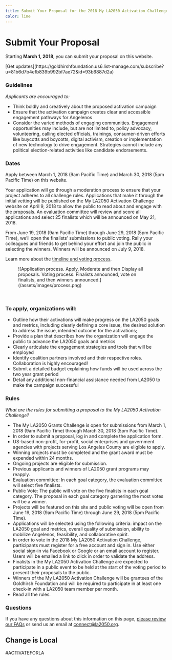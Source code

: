 ```yaml
---
title: Submit Your Proposal for the 2018 My LA2050 Activation Challenge
color: lime
---
```


# Submit Your Proposal

<!--
### To apply, organizations will:

* Outline how their activation will make progress on the LA2050 goals and metrics, including clearly defining a core issue, the desired solution to address the issue, intended outcome for the activation;
* Provide a plan that describes how the organization will engage the public to advance the LA2050 goals and metrics
* Clearly articulate the engagement strategies and tools that will be employed
* Identify coalition partners involved and their respective roles. Collaboration is highly encouraged!
* Submit a detailed budget explaining how funds will be used across the two year grant period
* Detail any additional non-financial assistance needed from LA2050 to make the successful
-->

<div class="notifications" markdown="1">

Starting **March 1, 2018**, you can submit your proposal on this website.

<p class="action" markdown="1">
[Get updates](https://goldhirshfoundation.us6.list-manage.com/subscribe?u=81b6d7b4efb839b992bf7ae72&id=93b6887d2a)
</p>

</div>

### Guidelines

_Applicants are encouraged to:_

* Think boldly and creatively about the proposed activation campaign
* Ensure that the activation campaign creates clear and accessible engagement pathways for Angelenos  
* Consider the varied methods of engaging communities. Engagement opportunities may include, but are not limited to, policy advocacy, volunteering, calling elected officials, trainings, consumer-driven efforts like buycotts and boycotts, digital activism, creation or implementation of new technology to drive engagement. Strategies cannot include any political election-related activities like candidate endorsements.

### Dates

Apply between March 1, 2018 (9am Pacific Time) and March 30, 2018 (5pm Pacific Time) on this website. 

Your application will go through a moderation process to ensure that your project adheres to all challenge rules. Applications that make it through the initial vetting will be published on the My LA2050 Activation Challenge website on April 9, 2018 to allow the public to read about and engage with the proposals. An evaluation committee will review and score all applications and select 25 finalists which will be announced on May 21, 2018.

From June 19, 2018 (9am Pacific Time) through June 29, 2018 (5pm Pacific Time), we’ll open the finalists’ submissions to public voting. Rally your colleagues and friends to get behind your effort and join the public in selecting the winners. Winners will be announced on July 9, 2018.

Learn more about the [timeline and voting process](/timeline).

<figure markdown="1">
![Application process. Apply, Moderate and then Display all proposals. Voting process. Finalists announced, vote on finalists, and then winners announced.](/assets/images/process.png)
</figure>

<br />

### To apply, organizations will:

* Outline how their activations will make progress on the LA2050 goals and metrics, including clearly defining a core issue, the desired solution to address the issue, intended outcome for the activations;
* Provide a plan that describes how the organization will engage the public to advance the LA2050 goals and metrics
* Clearly articulate the engagement strategies and tools that will be employed
* Identify coalition partners involved and their respective roles. Collaboration is highly encouraged!
* Submit a detailed budget explaining how funds will be used across the two year grant period
* Detail any additional non-financial assistance needed from LA2050 to make the campaign successful

### Rules

_What are the rules for submitting a proposal to the My LA2050 Activation Challenge?_

* The My LA2050 Grants Challenge is open for submissions from March 1, 2018 (9am Pacific Time) through March 30, 2018 (5pm Pacific Time).
* In order to submit a proposal, log in and complete the application form.
* US-based non-profit, for-profit, social enterprises and government agencies with projects serving Los Angeles County are eligible to apply.
* Winning projects must be completed and the grant award must be expended within 24 months.
* Ongoing projects are eligible for submission.
* Previous applicants and winners of LA2050 grant programs may reapply.
* Evaluation committee: In each goal category, the evaluation committee will select five finalists.
* Public Vote: The public will vote on the five finalists in each goal category. The proposal in each goal category garnering the most votes will be a winner.
* Projects will be featured on this site and public voting will be open from June 19, 2018 (9am Pacific Time) through June 29, 2018 (5pm Pacific Time).
* Applications will be selected using the following criteria: impact on the LA2050 goal and metrics, overall quality of submission, ability to mobilize Angelenos, feasibility, and collaborative spirit.
* In order to vote in the 2018 My LA2050 Activation Challenge, participants must register for a free account and sign in. Use either social sign-in via Facebook or Google or an email account to register. Users will be emailed a link to click in order to validate the address.
* Finalists in the My LA2050 Activation Challenge are expected to participate in a public event to be held at the start of the voting period to present their proposals to the public.
* Winners of the My LA2050 Activation Challenge will be grantees of the Goldhirsh Foundation and will be required to participate in at least one check-in with a LA2050 team member per month.
* Read all the rules.

### Questions

If you have any questions about this information on this page, [please review our FAQs](/faqs) or send us an email at [connect@la2050.org](mailto:connect@la2050.org).

<section class="banana styled"><div markdown="1">

# Change is <b>L</b>oc<b>a</b>l

<p class="activate-tag">#ACTIVATEFORLA</p>

</div></section>
